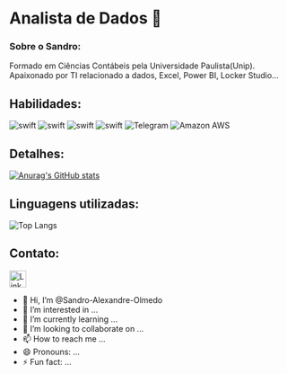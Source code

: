 # Analista de Dados 👋

### Sobre o Sandro:
Formado em Ciências Contábeis pela Universidade Paulista(Unip). Apaixonado por TI relacionado a dados, Excel, Power BI, Locker Studio...

## Habilidades:

![swift](https://img.shields.io/badge/PowerBI-FA7343?style=for-the-badge&logo=PowerBI&logoColor=white)
![swift](https://img.shields.io/badge/Python-FFD438?style=for-the-badge&logo=Python&logoColor=blue)
![swift](https://img.shields.io/badge/SQL-F80000?style=for-the-badge&logo=oracle&logoColor=blue)
![swift](https://img.shields.io/badge/R-blue?style=for-the-badge&logo=R&logoColor=white)
![Telegram](https://img.shields.io/badge/-Telegram_Bots-blue?style=flat-square&logo=telegram) 
![Amazon AWS](https://img.shields.io/badge/AWS-%23FF9900.svg?style=for-the-badge&logo=amazon-aws&logoColor=white)



## Detalhes:

[![Anurag's GitHub stats](https://github-readme-stats.vercel.app/api?username=Sandro-Alexandre-Olmedo&show_icons=true&theme=tokyonight)](https://github.com/anuraghazra/github-readme-stats)


## Linguagens utilizadas:
![Top Langs](https://github-readme-stats.vercel.app/api/top-langs/?username=Sandro-Alexandre-Olmedo&langs_count=8)


## Contato:

[<img src='https://img.shields.io/badge/Linkedin-0077B5?style=for-the-badge&logo=Linkedin&logoColor=white' alt='Linkedin' height='30'>](https://www.linkedin.com/in/sandro-alexandre-olmedo/)


- 👋 Hi, I’m @Sandro-Alexandre-Olmedo
- 👀 I’m interested in ...
- 🌱 I’m currently learning ...
- 💞️ I’m looking to collaborate on ...
- 📫 How to reach me ...
- 😄 Pronouns: ...
- ⚡ Fun fact: ...


<!---
Sandro-Alexandre-Olmedo/Sandro-Alexandre-Olmedo is a ✨ special ✨ repository because its `README.md` (this file) appears on your GitHub profile.
You can click the Preview link to take a look at your changes.
--->
